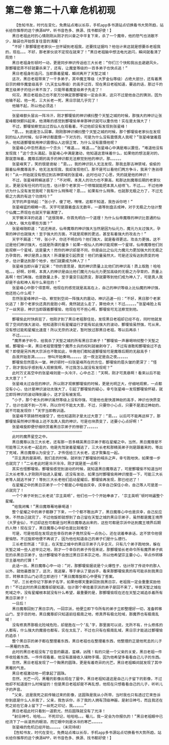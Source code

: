 # 第二卷 第二十八章 危机初现
        【告知书友，时代在变化，免费站点难以长存，手机app多书源站点切换看书大势所趋，站长给你推荐的这个换源APP，听书音色多、换源、找书都好使！】
       黑日老祖此时的心情刚刚从刚才的兴奋之中平复下来，杀了一个魔帝，他的怒气也消散不少，脑袋也开始恢复往昔的清醒！
       “不好！那酆嗄密老家伙一旦怀疑到老祖我，还要找证据吗？他估计来这就是想要杀老祖我的，现在。。。不好，那老家伙说不定现在就来了！”黑日老祖脑中想法电光逝闪，瞬间就看清了局势！
       黑日老祖身形顿时一动，更是同步神识传话给三大长老：“你们三个快和我出去避避风头，那酆嗄密弄不好就要杀来了，还有，让魔皇等级的一百多弟子也快点逃！”
       黑日老祖身形连闪，当即靠着星耀，瞬间离开了天堑之城！
       这次，黑日老祖带来了一千多弟子，其中魔王等级（大罗金仙等级）占绝大部分，还有着黑日宗的精华魔皇级高手（九天玄仙等级）的高手过百，现在黑日老祖知道，要逃的话，那过千的魔王级弟子的估计来不及了，只能带着魔皇级弟子先走了！
       何况，黑日老祖自己也不是万分确定那酆嗄愉一定会杀来，这只不过是他自己的猜测，因为他输不起，他一死，三大长老一死，黑日宗就几乎完了！
       他输不起，所以他必须逃！
       ————————————————————————————
       张星峰额头冒出一阵冷汗，刚才酆嗄愉的神识横扫整个天堑之城的时候，那强大的神识让张星峰都快颤抖起来，他清晰的感觉到酆嗄愉单单那神识就可以重伤他！实在是太强大了！
       不过，酆嗄愉察觉出过百仙人在观看着，不过他却没有发现到张星峰！
       “恩。。。到底是怎么回事，刚刚那神识横扫整个天堑之城的时候，那个酆嗄愉老家伙在发现别的仙人的时候，似乎神识都震慑一下对方的，可是为什么没有震慑真人我呢？”张星峰皱着眉头，他知道酆嗄愉用神识震慑仙人这很正常，为什么没有震慑他呢？
       张星峰心中忽然涌出一个念头：“难道。。。难道。。。”张星峰心中满是难以置信，“难道他没有发现我！”这个念头涌起，张星峰心中满是激动，他知道这意味着什么，如果他的想法是对的，那就意味着，魔尊后期的高手的神识都无法察觉到他的神识，那。。。。。。
       张星峰笑了，笑的很是诡秘：“恩。。。我的神识别人无法发现，那我去那古神禁域，偷偷的跟着仙帝魔尊高手，他无法发现我，我却发现他们，那不是可以看他们两方争斗，我来个渔翁得利！”从一开始就没有想过到古神禁域的张星峰，此时也动了心思，凭的就是他的神识！
       不过，张星峰转瞬迷惑了：“不对啊，本真人的功力也不算高，和那达到魔尊后期的老家伙比，更是没有任何的可比性，估计那个老家货一个喷嚏就能把本真人给喷飞，不过。。。不过他神识为什么没有发觉我呢？我有什么特殊呢？恩。。。如果有什么特殊，也就那无极之力了，不过无极之力真的有这个功效吗？”
       天宇的声音响起：“张小子，傻了吧，嘿嘿，这都不知道，我告诉你吧！”
       张星峰猛的眼睛一亮，天宇可是跟着盘古无数年，一直等到盘古成神，对于无极之力估计整个仙魔二界现在也就天宇最清楚了。
       天宇懒洋洋的说道：“这很简单，你首先明白一个道理！为什么仙帝魔尊的神识比普通的仙人强大，强大在哪些方面？”
       张星峰随即道：“这还用说，仙帝魔尊的神识强大当然是因为仙元力，魔元力太过强大，孕育的神识也就强大！至于强大的方面，不就是观察的更远，甚至有着强大的攻击力！”
       天宇不屑道：“哼，张小子，你还不明白吗？他们强大，就是看得更远，攻击力更强，这不过是他们神识强大，也就是所谓的量多！如果一般仙人的神识能观察一个星球，仙帝魔尊他们则能观察一个星域，这是量大！而你的神识却是不同，你是由比之仙元力魔元力更加强大的无极之力孕育的，神识是质上强大！所谓量变引起质变！他们的量虽然大，可是还没有达到质变的地步，估计要达到那个地步，他们就要成为神人了！”
       张星峰当即兴奋了起来：“你的意思是，我的神识质量上比他们的神识高！质上取胜！哈哈哈。。。好啊，妙啊，本真人的神识是由比他们魔元力仙元力更加高级的无极之力孕育的，质量上高啊！他们再强，也是数量上多，至于量变引起质变，那就要等到他们成为神人了，可是真人我却是不会和神人有什么来往的！”
       张星峰心中那个得意啊，他现在的感觉就是高高在上，自己的神识等级上比仙魔的神识强，他还担心什么呢？
       忽然张星峰神识一动，察觉到空间一阵强大的震动，神识迅速一扫：“不好，黑日那个老家伙逃了！那个老家伙还真的是胆小啊，竟然就这么走了，算他命大！不过。。。。。。”张星峰脸上有了一丝笑容，神识当即跟着酆嗄愉，他现在可不担心啊，酆嗄愉可无法察觉到他。
       ———————————————————————————————
       酆嗄愉此时快疯狂了，他刚才到了黑日老祖那住处，发现黑日老祖却已经不在，同时他就发现了空间的强大波动，他知道那只有星耀运行才能有如此强大的波动，酆嗄愉虽然强，可从来，没有想过能和星耀比速度！所以无奈的决定，暂时放过那黑日老祖，等以后再杀！
       不过。。。。。。
       “魔界弟子听令，给我杀了天堑之城的所有黑日宗弟子！”酆嗄愉一声暴喝响彻整个天堑之城，酆嗄愉一来，黑日老祖管理整个魔界士兵的权利就被剥夺了， 不过有谁敢和酆嗄愉过不去呢？即使是另外两大宗派也不敢如此，毕竟他们都知道酆嗄愉可是魔尊后期的无敌高手！
       血液开始澎湃。。。。。。惨叫开始奏响。。。。。。这一夜注定是血之夜。。。。。。
       酆嗄愉忽然眉头一皱，神识顿时一扫张星峰所在的方位，酆嗄愉的眉头皱的更深了：“怪了，刚才我似乎感到有人观察我啊，不过我怎么就没有发现呢？”
       此时万丈高空中的张星峰则是一头冷汗，心中忐忑：“天啊，刚才可真悬啊！看来以后不能太大意了！”
       张星峰太过自信的神识，所以刚才观察酆嗄愉的时候，更是光明正大，仔细地观察，一点都没有小心，估计是神识波动太强大了，引起了酆嗄愉的疑心，幸亏张星峰一发现酆嗄愉怀疑，就立即将神识的波动降到最小，这才没有被发现。
       “小子，那个老头的神识虽然等级上没有你强，可是他也是快渡神劫的高手，神识也快质变了，估计也就不到一万年，所以你可不能太大意，不过，只要你小心点，只要不是渡过神劫的，就不可能发现你！”天宇当即教训道。
       张星峰不禁赫然地接受了，他也知道刚才是太过大意了：“恩。。。以后可不能再这样了，那酆嗄愉虽然神识等级上还不及真人我的神识，可是也块质变了，还要小心点好啊！”
       张星峰旋即便仔细欣赏着黑日宗弟子的惨剧了。。。。。。
       ———————————————————————————————
       此时的魔界星空之中。
       黑日魔尊以及三大长老，还有那一百多精英黑日宗弟子都在星耀之中。当然，黑日魔尊是不可能等三大长老一起走的，他是先驾驶着星耀逃了，三大长老和那精英弟子则是跟着来的，等出了死域，黑日魔尊认为安全了，才传信给三大长老，这才聚集在一起。
       “宗主真的是英明，我们走的时候，就听到了酆嗄愉的喊杀之声，幸亏跑地快，如果慢一步也就完了！”二长老此时是冷汗泠泠，刚才就是差一点啊！
       其实也怪酆嗄愉。酆嗄愉感觉到波动的时候，就知道黑日魔尊逃了，可是酆嗄愉不知道当时三大长老等人才刚刚开始进入星耀，还没有发动，如果当时酆嗄愉用神识搜查一下，可能三大长老等人就逃不掉了！等到三大长老他们启动星耀后，酆嗄愉再发现，那已经迟了！
       在星耀之中的黑日宗弟子一个个都是心中暗自庆幸，庆幸自己保住小命，自己等人可是差一点就完了！
       一个个弟子听到二长老说‘宗主英明’，他们也一个个开始奉承了，‘宗主英明’顿时响遍整个星耀。
       “给我闭嘴！”黑日魔尊蓦地暴喝道！
       整个星耀之中的弟子都静了下来，一个个都不敢出声了，黑日魔尊心中也是庆幸，自己反应快，不然自己就完了，不过他旋即就想到了自己留在天堑之城的黑日宗弟子，虽然都是魔王境界（大罗金仙），不过却这些可都是当时黑日魔尊选出来的，这些可都是宗派中达到魔王境界后期的人物！现在没了，黑日魔尊心中却也是比较难受！
       可是，可是他现在发现这些幸存的弟子竟然没有一点伤心，还在说着奉承话，这不禁令他很是恼怒。不过旋即他便不再说了，因为他也知道自己的弟子们是什么德行。
       三长老忽然道：“宗主，在天堑之城中的黑日宗弟子几乎全灭，只有几个弟子跑地快，躲在天堑之城一些人迹罕见之地，刚才一个幸存的弟子传信来说，那酆嗄愉长老命令所有魔界弟子疯狂的杀黑日宗弟子，估计酆嗄愉不会放过黑日宗本宗之地，所以他希望宗主要小心，早点作转移宗主基地的打算！”
       此话一出，黑日魔尊心中一动：“对，那酆嗄愉据说是个火爆性子，估计除了传说中的那人以外，就他最嚣张了，这次，我逃窜，等于承认了是凶手，看来那酆嗄愉真的有可能杀到我黑日宗，转移本宗山门必须立即进行！”黑日魔尊旋即心中便有了答案。
       “好，三长老你记下那弟子名字，如果他哪天重新回到我黑日宗，老祖我一定会重重奖励他的！”不过此时的黑日魔尊却是知道，估计那个牵挂着宗派的弟子是回不来了，毕竟天堑之城在死域之中，没有星耀根本就没有什么希望，最重要的是，那酆嗄愉现在还在天堑之城追杀着所有黑日宗弟子！
       一日后！
       黑日魔尊回到了黑日宗内，一回宗派，他便立即下令所有的弟子立即整理好一切，准备转移山门，至于目的地，黑日魔尊却只知道前往极南之地，修真界有极北险域，那魔界也有极南乱域！
       没有修真界那极北险域危险，却是胜在一个‘乱’字，那里面可以说，无所不有，什么修炼的人都有，什么强大的魔兽也都有，实在太乱了，不过也只有在极南乱域，黑日宗才能逃过酆嗄愉的追杀！
       整个黑日宗的弟子都在整理着东西，黑日老祖也在整理着东西，他整理的正是他死去的儿子——黑罨的东西。
       此时的黑日老祖没有了往昔的霸道，蛮横，凶残！有的只是一个父亲的关爱，黑日老祖一件件收拾着东西，一件件观看着，他没有直接收入储物手镯，因为他希望多看看自己儿子的东西。
       忽然，黑日老祖发现了一个黝黑的圆珠，更是有着奇异的光芒。黑日老祖瞬间就发现了其中黑罨的气息。
       黑日老祖激动地一把拿起了圆珠。
       忽然，光芒一闪，黑罨的影像出现在了屋中，黑日老祖知道这是自己儿子留下的影像，不过他却不知道是什么时候留的！但是黑日老祖却是不再乱想，他现在只想看看自己的儿子，听听儿子的声音。
       “父亲，这是我死之前传输过来的影像，这圆珠是我从小所带，当时我也只有透过它来告诉你到底是什么人杀我了，父亲，我告诉你，杀了我的人拥有顶级神器，是射日神弓，而且我还在死之前在它身上留下了一丝死之印记，我。。。。。。”
       黑日老祖此时只看到一道箭光，然后圆珠就没有了光泽！
       “射日神弓，哈哈。。。不死印记，哈哈哈。。。罨儿，我一定会为你报仇的！”黑日老祖眼中已经流下了一丝滚热的眼泪，而它眼中则是冰冷的寒芒。。。。。。
       张星峰的危机已经开始。。。。。。（未完待续）
       【告知书友，时代在变化，免费站点难以长存，手机app多书源站点切换看书大势所趋，站长给你推荐的这个换源APP，听书音色多、换源、找书都好使！】